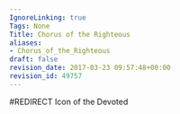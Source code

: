```yaml
---
IgnoreLinking: true
Tags: None
Title: Chorus of the Righteous
aliases:
- Chorus_of_the_Righteous
draft: false
revision_date: 2017-03-23 09:57:48+00:00
revision_id: 49757
---
```


#REDIRECT Icon of the Devoted